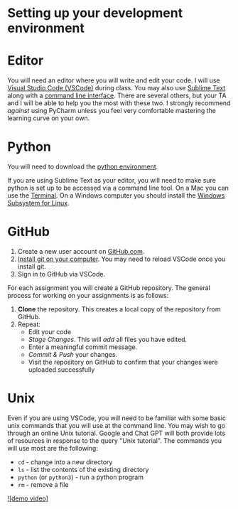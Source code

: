 Setting up your development environment
=======================================

# Editor

You will need an editor where you will write and edit your code. I will use [Visual Studio Code (VSCode)](https://code.visualstudio.com/) during class. You may also use [Sublime Text](https://www.sublimetext.com/) along with a [command line interface](https://en.wikipedia.org/wiki/Command-line_interface). There are several others, but your TA and I will be able to help you the most with these two. I strongly recommend *against* using PyCharm unless you feel very comfortable mastering the learning curve on your own.

# Python

You will need to download the [python environment](https://www.python.org/downloads/). 

If you are using Sublime Text as your editor, you will need to make sure python is set up to be accessed via a command line tool. On a Mac you can use the [Terminal](https://support.apple.com/guide/terminal/welcome/mac). On a Windows computer you should install the [Windows Subsystem for Linux](https://learn.microsoft.com/en-us/windows/wsl/install). 

# GitHub

1. Create a new user account on [GitHub.com](https://github.com/). 
2. [Install git on your computer](https://github.com/git-guides/install-git). You may need to reload VSCode once you install git.
3. Sign in to GitHub via VSCode.

For each assignment you will create a GitHub repository. The general process for working on your assignments is as follows:

1. **Clone** the repository. This creates a local copy of the repository from GitHub.
2. Repeat:
   - Edit your code
   - *Stage Changes*. This will *add* all files you have edited.
   - Enter a meaningful commit message.
   - *Commit & Push* your changes.
   - Visit the repository on GitHub to confirm that your changes were uploaded successfully

# Unix

Even if you are using VSCode, you will need to be familiar with some basic unix commands that you will use at the command line. You may wish to go through an online Unix tutorial. Google and Chat GPT will both provide lots of resources in response to the query "Unix tutorial". The commands you will use most are the following:

- `cd` - change into a new directory
- `ls` - list the contents of the existing directory
- `python` (or `python3`) - run a python program
- `rm` - remove a file

[![demo video]](https://youtu.be/TprrFYPB9jY?si=GxDpIsMTfE_roFmC)